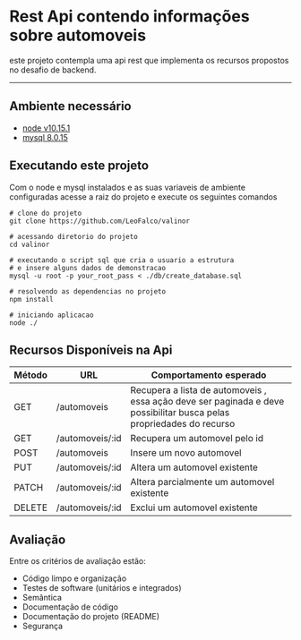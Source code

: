 Rest Api contendo informações sobre automoveis
===========================================

este projeto contempla uma api rest que implementa os recursos propostos no desafio de backend.

----------

Ambiente necessário
----------
- [node v10.15.1](https://nodejs.org/en/)
- [mysql 8.0.15](https://dev.mysql.com/downloads/mysql/)


Executando este projeto
------------------------
Com o node e mysql instalados e as suas variaveis de ambiente configuradas
acesse a raiz do projeto e execute os seguintes comandos

    # clone do projeto
    git clone https://github.com/LeoFalco/valinor
    
    # acessando diretorio do projeto
    cd valinor
    
    # executando o script sql que cria o usuario a estrutura
    # e insere alguns dados de demonstracao
    mysql -u root -p your_root_pass < ./db/create_database.sql
    
    # resolvendo as dependencias no projeto
    npm install
    
    # iniciando aplicacao
    node ./


Recursos Disponíveis na Api
--------


| Método | URL  | Comportamento esperado                               | 
|--------| ---  |                                                  --- |
| GET    | /automoveis     | Recupera a lista de automoveis , essa ação deve ser paginada e deve possibilitar busca pelas propriedades do recurso | 
| GET    | /automoveis/:id | Recupera um automovel pelo id | 
| POST   | /automoveis     | Insere um novo automovel                     | 
| PUT    | /automoveis/:id | Altera um automovel existente                | 
| PATCH  | /automoveis/:id | Altera parcialmente um automovel existente   | 
| DELETE | /automoveis/:id | Exclui um automovel existente                |

Avaliação
----------

Entre os critérios de avaliação estão:

- Código limpo e organização
- Testes de software (unitários e integrados)
- Semântica
- Documentação de código
- Documentação do projeto (README)
- Segurança
